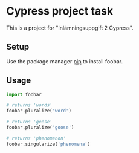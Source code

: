 # Cypress project task

This is a project for "Inlämningsuppgift 2 Cypress". 

## Setup

Use the package manager [pip](https://pip.pypa.io/en/stable/) to install foobar.

## Usage

```python
import foobar

# returns 'words'
foobar.pluralize('word')

# returns 'geese'
foobar.pluralize('goose')

# returns 'phenomenon'
foobar.singularize('phenomena')
```

